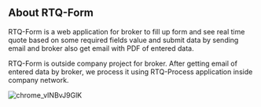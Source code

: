 
## About RTQ-Form

RTQ-Form is a web application for broker to fill up form and see real time quote based on some required fields value and submit data by sending email and broker also get email with PDF of entered data.

RTQ-Form is outside company project for broker. After getting email of entered data by broker, we process it using RTQ-Process application inside company network.



![chrome_vINBvJ9GlK](https://user-images.githubusercontent.com/64113274/230968125-52e92fc4-2143-4127-89bd-bf69802ee3b2.gif)
